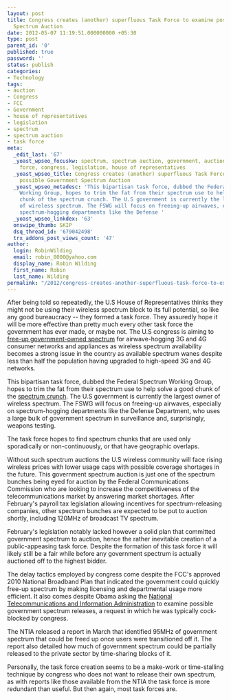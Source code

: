 ```yaml
---
layout: post
title: Congress creates (another) superfluous Task Force to examine possible Government
  Spectrum Auction
date: 2012-05-07 11:19:51.000000000 +05:30
type: post
parent_id: '0'
published: true
password: ''
status: publish
categories:
- Technology
tags:
- auction
- Congress
- FCC
- Government
- house of representatives
- legislation
- spectrum
- spectrum auction
- task force
meta:
  _edit_last: '67'
  _yoast_wpseo_focuskw: spectrum, spectrum auction, government, auction, FCC, task
    force, congress, legislation, house of representatives
  _yoast_wpseo_title: Congress creates (another) superfluous Task Force to examine
    possible Government Spectrum Auction
  _yoast_wpseo_metadesc: 'This bipartisan task force, dubbed the Federal Spectrum
    Working Group, hopes to trim the fat from their spectrum use to help solve a good
    chunk of the spectrum crunch. The U.S government is currently the largest owner
    of wireless spectrum. The FSWG will focus on freeing-up airwaves, especially on
    spectrum-hogging departments like the Defense '
  _yoast_wpseo_linkdex: '63'
  onswipe_thumb: SKIP
  dsq_thread_id: '679042498'
  trx_addons_post_views_count: '47'
author:
  login: RobinWilding
  email: robin_8000@yahoo.com
  display_name: Robin Wilding
  first_name: Robin
  last_name: Wilding
permalink: "/2012/congress-creates-another-superfluous-task-force-to-examine-possible-government-spectrum-auction/"
---
```

<p>After being told so repeatedly, the U.S House of Representatives thinks they might not be using their wireless spectrum block to its full potential, so like any good bureaucracy -- they formed a task force. They assuredly hope it will be more effective than pretty much every other task force the government has ever made, or maybe not. The U.S congress is aiming to <a href="http://thehill.com/blogs/hillicon-valley/technology/223645-congressional-task-force-to-study-governments-use-of-spectrum">free-up government-owned spectrum</a> for airwave-hogging 3G and 4G consumer networks and appliances as wireless spectrum availability becomes a strong issue in the country as available spectrum wanes despite less than half the population having upgraded to high-speed 3G and 4G networks.</p>
<p>This bipartisan task force, dubbed the Federal Spectrum Working Group, hopes to trim the fat from their spectrum use to help solve a good chunk of the <a href="http://money.cnn.com/2012/02/21/technology/spectrum_crunch/">spectrum crunch</a>. The U.S government is currently the largest owner of wireless spectrum. The FSWG will focus on freeing-up airwaves, especially on spectrum-hogging departments like the Defense Department, who uses a large bulk of government spectrum in surveillance and, surprisingly, weapons testing.</p>
<p><!--more--></p>
<p>The task force hopes to find spectrum chunks that are used only sporadically or non-continuously, or that have geographic overlaps.</p>
<p>Without such spectrum auctions the U.S wireless community will face rising wireless prices with lower usage caps with possible coverage shortages in the future. This government spectrum auction is just one of the spectrum bunches being eyed for auction by the Federal Communications Commission who are looking to increase the competitiveness of the telecommunications market by answering market shortages. After February's payroll tax legislation allowing incentives for spectrum-releasing companies, other spectrum bunches are expected to be put to auction shortly, including 120MHz of broadcast TV spectrum. </p>
<p>February's legislation notably lacked however a solid plan that committed government spectrum to auction, hence the rather inevitable creation of a public-appeasing task force. Despite the formation of this task force it will likely still be a fair while before any government spectrum is actually auctioned off to the highest bidder.</p>
<p>The delay tactics employed by congress come despite the FCC's approved 2010 National Broadband Plan that indicated the government could quickly free-up spectrum by making licensing and departmental usage more efficient. It also comes despite Obama asking the <a href="http://www.ntia.doc.gov/category/spectrum-management">National Telecommunications and Information Administration</a> to examine possible government spectrum releases, a request in which he was typically cock-blocked by congress. </p>
<p>The NTIA released a report in March that identified 95MHz of government spectrum that could be freed up once users were transitioned off it. The report also detailed how much of government spectrum could be partially released to the private sector by time-sharing blocks of it. </p>
<p>Personally, the task force creation seems to be a make-work or time-stalling technique by congress who does not want to release their own spectrum, as with reports like those available from the NTIA the task force is more redundant than useful. But then again, most task forces are.</p>
